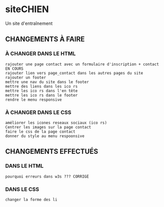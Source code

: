 # siteCHIEN
 Un site d'entraînement
## CHANGEMENTS À FAIRE
### À CHANGER DANS LE HTML
    rajouter une page contact avec un formulaire d'inscription + contact EN COURS
    rajouter lien vers page_contact dans les autres pages du site
    rajouter un footer
    mettre une nav du site dans le footer
    mettre des liens dans les ico rs
    mettre les ico rs dans l'en tête 
    mettre les ico rs dans le footer
    rendre le menu responsive
### À CHANGER DANS LE CSS
    améliorer les icones reseaux sociaux (ico rs)
    Centrer les images sur la page contact
    faire le css de la page contact
    donner du style au menu respoonsive

## CHANGEMENTS EFFECTUÉS
### DANS LE HTML
    pourquoi erreurs dans w3s ??? CORRIGÉ 
### DANS LE CSS
    changer la forme des li 
